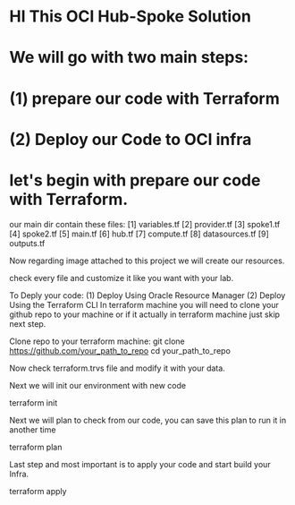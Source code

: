 # HI This OCI Hub-Spoke Solution 
#             We will go with two main steps:
# (1) prepare our code with Terraform
# (2) Deploy our Code to OCI infra

#              let's begin with prepare our code with Terraform.

our main dir contain these files:
[1] variables.tf
[2] provider.tf
[3] spoke1.tf
[4] spoke2.tf
[5] main.tf
[6] hub.tf
[7] compute.tf
[8] datasources.tf
[9] outputs.tf 

Now regarding image attached to this project we will create our resources.

check every file and customize it like you want with your lab.



To Deply your code:
(1) Deploy Using Oracle Resource Manager
(2) Deploy Using the Terraform CLI
 In terraform machine you will need to clone your github repo to your machine or if 
 it actually in terraform machine just skip next step.

 Clone repo to your terraform machine:
 git clone https://github.com/your_path_to_repo
 cd your_path_to_repo

 Now check terraform.trvs file and modify it with your data.

 Next we will init our environment with new code

 terraform init

 Next we will plan to check from our code, you can save this plan to run it in another time

 terraform plan

 Last step and most important is to apply your code and start build your Infra.

 terraform apply
